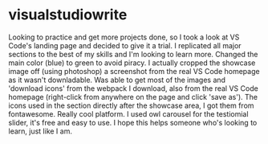 # visualstudiowrite
Looking to practice and get more projects done, so I took a look at VS Code's landing page and decided to give it a trial. I replicated all major sections to the best of my skills and I'm looking to learn more.
Changed the main color (blue) to green to avoid piracy.
I actually cropped the showcase image off (using photoshop) a screenshot from the real VS Code homepage as it wasn't downladable.
Was able to get most of the images and 'download icons' from the webpack I download, also from the real VS Code homepage (right-click from anywhere on the page and click 'save as').
The icons used in the section directly after the showcase area, I got them from fontawesome. Really cool platform.
I used owl carousel for the testiomial slider, it's free and easy to use.
I hope this helps someone who's looking to learn, just like I am.
